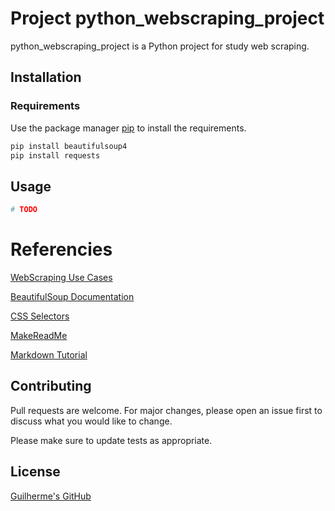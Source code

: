 # Project python_webscraping_project

python_webscraping_project is a Python project for study web scraping.

## Installation 
### Requirements

Use the package manager [pip](https://pip.pypa.io/en/stable/) to install the requirements.

```bash
pip install beautifulsoup4
pip install requests
```

## Usage

```python
# TODO
```

# Referencies
[WebScraping Use Cases](https://www.excellarate.com/blogs/web-scraping-introduction-applications-and-best-practices/#:~:text=Web%20scraping%20typically%20extracts%20large,show%20data%20from%20a%20website)

[BeautifulSoup Documentation](https://www.crummy.com/software/BeautifulSoup/bs4/doc/)

[CSS Selectors](https://developer.mozilla.org/en-US/docs/Learn/CSS/Building_blocks/Selectors)

[MakeReadMe](https://www.makeareadme.com/)

[Markdown Tutorial](https://commonmark.org/help/tutorial/)

## Contributing
Pull requests are welcome. For major changes, please open an issue first to discuss what you would like to change.

Please make sure to update tests as appropriate.

## License
[Guilherme's GitHub](https://github.com/guicfernandes/)